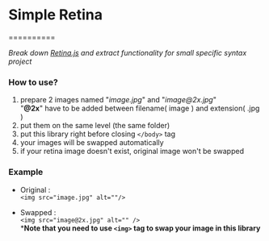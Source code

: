 # Simple Retina
==========

_Break down [Retina.js](http://imulus.github.io/retinajs/) and extract functionality for small specific syntax project_
### How to use?
1. prepare 2 images named "_image.jpg_" and "_image@2x.jpg_"  
	"__@2x__" have to be added between filename( image ) and extension( .jpg ) 
2. put them on the same level (the same folder)
3. put this library right before closing `</body>` tag
4. your images will be swapped automatically
5. if your retina image doesn't exist, original image won't be swapped

### Example 
* Original :  
`<img src="image.jpg" alt=""/>`  

* Swapped :  
`<img src="image@2x.jpg" alt="" />`  
*__Note that you need to use `<img>` tag to swap your image in this library__
